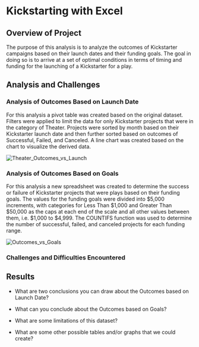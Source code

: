 # Kickstarting with Excel

## Overview of Project

The purpose of this analysis is to analyze the outcomes of Kickstarter campaigns based on their launch dates and their funding goals. The goal in doing so is to arrive at a set of optimal conditions in terms of timing and funding for the launching of a Kickstarter for a play.

## Analysis and Challenges

### Analysis of Outcomes Based on Launch Date

For this analysis a pivot table was created based on the original dataset. Filters were applied to limit the data for only Kickstarter projects that were in the category of Theater. Projects were sorted by month based on their Kickstarter launch date and then further sorted based on outcomes of Successful, Failed, and Canceled. A line chart was created based on the chart to visualize the derived data. 

![Theater_Outcomes_vs_Launch](https://user-images.githubusercontent.com/92831138/142481732-d1f1a82a-2ec0-4576-ab0e-3331497e81a2.png)


### Analysis of Outcomes Based on Goals

For this analysis a new spreadsheet was created to determine the success or failure of Kickstarter projects that were plays based on their funding goals. The values for the funding goals were divided into $5,000 increments, with categories for Less Than $1,000 and Greater Than $50,000 as the caps at each end of the scale and all other values between them, i.e. $1,000 to $4,999. The COUNTIFS function was used to determine the number of successful, failed, and canceled projects for each funding range. 

![Outcomes_vs_Goals](https://user-images.githubusercontent.com/92831138/142481751-85d6d930-881c-4fa5-8a72-3e61eab3161f.png)


### Challenges and Difficulties Encountered

## Results

- What are two conclusions you can draw about the Outcomes based on Launch Date?

- What can you conclude about the Outcomes based on Goals?

- What are some limitations of this dataset?

- What are some other possible tables and/or graphs that we could create?
